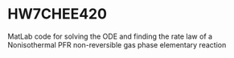 # HW7CHEE420
MatLab code for solving the ODE and finding the rate law of a Nonisothermal PFR non-reversible gas phase elementary reaction
